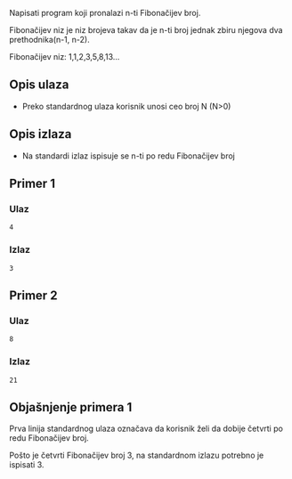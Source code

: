
Napisati program koji pronalazi n-ti Fibonačijev broj.

Fibonačijev niz je niz brojeva takav da je n-ti broj jednak zbiru njegova dva prethodnika(n-1, n-2).

Fibonačijev niz: 1,1,2,3,5,8,13...

## Opis ulaza

  - Preko standardnog ulaza korisnik unosi ceo broj N (N>0)

## Opis izlaza

  - Na standardi izlaz ispisuje se n-ti po redu Fibonačijev broj

## Primer 1

### Ulaz

~~~
4
~~~

### Izlaz

~~~
3
~~~

## Primer 2

### Ulaz

~~~
8
~~~

### Izlaz

~~~
21
~~~

## Objašnjenje primera 1

Prva linija standardnog ulaza označava da korisnik želi da dobije četvrti po redu Fibonačijev broj.  

Pošto je četvrti Fibonačijev broj 3, na standardnom izlazu potrebno je ispisati 3.
